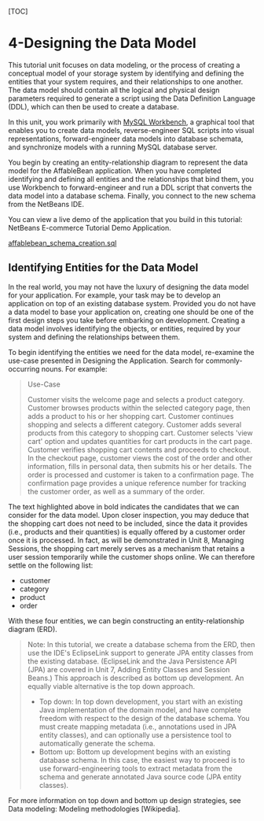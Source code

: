 [TOC]
# 4-Designing the Data Model

This tutorial unit focuses on data modeling, or the process of creating a conceptual model of your storage system by identifying and defining the entities that your system requires, and their relationships to one another. The data model should contain all the logical and physical design parameters required to generate a script using the Data Definition Language (DDL), which can then be used to create a database.

In this unit, you work primarily with [MySQL Workbench](), a graphical tool that enables you to create data models, reverse-engineer SQL scripts into visual representations, forward-engineer data models into database schemata, and synchronize models with a running MySQL database server.

You begin by creating an entity-relationship diagram to represent the data model for the AffableBean application. When you have completed identifying and defining all entities and the relationships that bind them, you use Workbench to forward-engineer and run a DDL script that converts the data model into a database schema. Finally, you connect to the new schema from the NetBeans IDE.

You can view a live demo of the application that you build in this tutorial: NetBeans E-commerce Tutorial Demo Application.

[affablebean_schema_creation.sql](./affablebean_schema_creation.sql) 



## Identifying Entities for the Data Model

In the real world, you may not have the luxury of designing the data model for your application. For example, your task may be to develop an application on top of an existing database system. Provided you do not have a data model to base your application on, creating one should be one of the first design steps you take before embarking on development. Creating a data model involves identifying the objects, or entities, required by your system and defining the relationships between them.

To begin identifying the entities we need for the data model, re-examine the use-case presented in Designing the Application. Search for commonly-occurring nouns. For example:

> Use-Case
>
> Customer visits the welcome page and selects a product category. Customer browses products within the selected category page, then adds a product to his or her shopping cart. Customer continues shopping and selects a different category. Customer adds several products from this category to shopping cart. Customer selects 'view cart' option and updates quantities for cart products in the cart page. Customer verifies shopping cart contents and proceeds to checkout. In the checkout page, customer views the cost of the order and other information, fills in personal data, then submits his or her details. The order is processed and customer is taken to a confirmation page. The confirmation page provides a unique reference number for tracking the customer order, as well as a summary of the order.


The text highlighted above in bold indicates the candidates that we can consider for the data model. Upon closer inspection, you may deduce that the shopping cart does not need to be included, since the data it provides (i.e., products and their quantities) is equally offered by a customer order once it is processed. In fact, as will be demonstrated in Unit 8, Managing Sessions, the shopping cart merely serves as a mechanism that retains a user session temporarily while the customer shops online. We can therefore settle on the following list:

- customer
- category
- product
- order

With these four entities, we can begin constructing an entity-relationship diagram (ERD).

> Note: In this tutorial, we create a database schema from the ERD, then use the IDE's EclipseLink support to generate JPA entity classes from the existing database. (EclipseLink and the Java Persistence API (JPA) are covered in Unit 7, Adding Entity Classes and Session Beans.) This approach is described as bottom up development. An equally viable alternative is the top down approach.
>
> - Top down: In top down development, you start with an existing Java implementation of the domain model, and have complete freedom with respect to the design of the database schema. You must create mapping metadata (i.e., annotations used in JPA entity classes), and can optionally use a persistence tool to automatically generate the schema.
> - Bottom up: Bottom up development begins with an existing database schema. In this case, the easiest way to proceed is to use forward-engineering tools to extract metadata from the schema and generate annotated Java source code (JPA entity classes).

For more information on top down and bottom up design strategies, see Data modeling: Modeling methodologies [Wikipedia].

